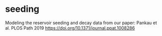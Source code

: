 # seeding
Modeling the reservoir seeding and decay data from our paper: Pankau et al. PLOS Path 2019 https://doi.org/10.1371/journal.ppat.1008286
